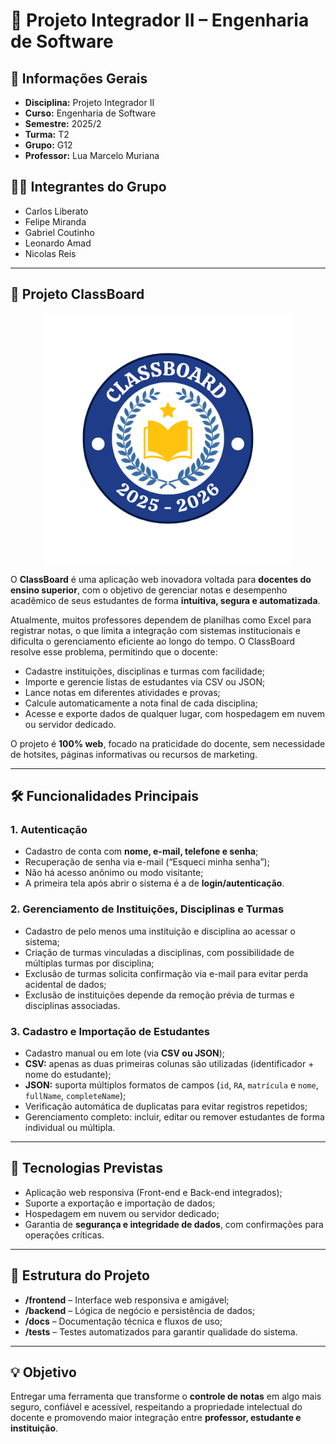 # 📘 Projeto Integrador II – Engenharia de Software  

## 📌 Informações Gerais
- **Disciplina:** Projeto Integrador II  
- **Curso:** Engenharia de Software  
- **Semestre:** 2025/2  
- **Turma:** T2  
- **Grupo:** G12  
- **Professor:** Lua Marcelo Muriana  

## 👨‍💻 Integrantes do Grupo
- Carlos Liberato  
- Felipe Miranda  
- Gabriel Coutinho  
- Leonardo Amad  
- Nicolas Reis  

---

## 🌟 Projeto ClassBoard

<p align="center">
  <img src="Visual_Identity/ClassBoard_Logotype.png" alt="Logo ClassBoard" width="400"/>
</p>

O **ClassBoard** é uma aplicação web inovadora voltada para **docentes do ensino superior**, com o objetivo de gerenciar notas e desempenho acadêmico de seus estudantes de forma **intuitiva, segura e automatizada**.  

Atualmente, muitos professores dependem de planilhas como Excel para registrar notas, o que limita a integração com sistemas institucionais e dificulta o gerenciamento eficiente ao longo do tempo. O ClassBoard resolve esse problema, permitindo que o docente:

- Cadastre instituições, disciplinas e turmas com facilidade;  
- Importe e gerencie listas de estudantes via CSV ou JSON;  
- Lance notas em diferentes atividades e provas;  
- Calcule automaticamente a nota final de cada disciplina;  
- Acesse e exporte dados de qualquer lugar, com hospedagem em nuvem ou servidor dedicado.  

O projeto é **100% web**, focado na praticidade do docente, sem necessidade de hotsites, páginas informativas ou recursos de marketing.

---

## 🛠 Funcionalidades Principais

### 1. Autenticação
- Cadastro de conta com **nome, e-mail, telefone e senha**;  
- Recuperação de senha via e-mail (“Esqueci minha senha”);  
- Não há acesso anônimo ou modo visitante;  
- A primeira tela após abrir o sistema é a de **login/autenticação**.  

### 2. Gerenciamento de Instituições, Disciplinas e Turmas
- Cadastro de pelo menos uma instituição e disciplina ao acessar o sistema;  
- Criação de turmas vinculadas a disciplinas, com possibilidade de múltiplas turmas por disciplina;  
- Exclusão de turmas solicita confirmação via e-mail para evitar perda acidental de dados;  
- Exclusão de instituições depende da remoção prévia de turmas e disciplinas associadas.  

### 3. Cadastro e Importação de Estudantes
- Cadastro manual ou em lote (via **CSV ou JSON**);  
- **CSV:** apenas as duas primeiras colunas são utilizadas (identificador + nome do estudante);  
- **JSON:** suporta múltiplos formatos de campos (`id`, `RA`, `matrícula` e `nome`, `fullName`, `completeName`);  
- Verificação automática de duplicatas para evitar registros repetidos;  
- Gerenciamento completo: incluir, editar ou remover estudantes de forma individual ou múltipla.

---

## 🚀 Tecnologias Previstas
- Aplicação web responsiva (Front-end e Back-end integrados);  
- Suporte a exportação e importação de dados;  
- Hospedagem em nuvem ou servidor dedicado;  
- Garantia de **segurança e integridade de dados**, com confirmações para operações críticas.  

---

## 📄 Estrutura do Projeto
- **/frontend** – Interface web responsiva e amigável;  
- **/backend** – Lógica de negócio e persistência de dados;  
- **/docs** – Documentação técnica e fluxos de uso;  
- **/tests** – Testes automatizados para garantir qualidade do sistema.  

---

## 💡 Objetivo
Entregar uma ferramenta que transforme o **controle de notas** em algo mais seguro, confiável e acessível, respeitando a propriedade intelectual do docente e promovendo maior integração entre **professor, estudante e instituição**.
